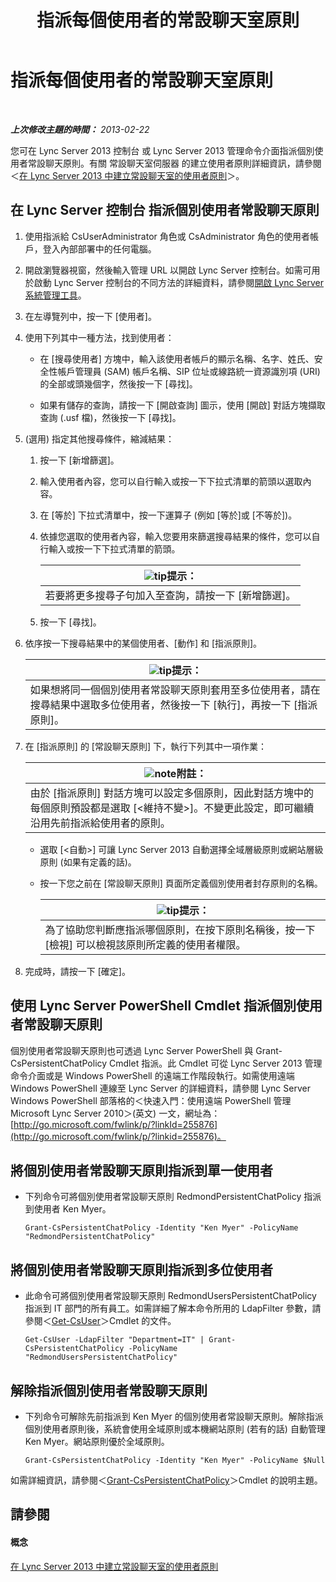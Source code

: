 ﻿---
title: 指派每個使用者的常設聊天室原則
TOCTitle: 指派每個使用者的常設聊天室原則
ms:assetid: e22168f2-fde1-4f0a-b194-1fc881436822
ms:mtpsurl: https://technet.microsoft.com/zh-tw/library/JJ721908(v=OCS.15)
ms:contentKeyID: 49890349
ms.date: 08/24/2015
mtps_version: v=OCS.15
ms.translationtype: HT
---

# 指派每個使用者的常設聊天室原則

 

_**上次修改主題的時間：** 2013-02-22_

您可在 Lync Server 2013 控制台 或 Lync Server 2013 管理命令介面指派個別使用者常設聊天原則。有關 常設聊天室伺服器 的建立使用者原則詳細資訊，請參閱＜[在 Lync Server 2013 中建立常設聊天室的使用者原則](lync-server-2013-create-a-user-policy-for-persistent-chat.md)＞。

## 在 Lync Server 控制台 指派個別使用者常設聊天原則

1.  使用指派給 CsUserAdministrator 角色或 CsAdministrator 角色的使用者帳戶，登入內部部署中的任何電腦。

2.  開啟瀏覽器視窗，然後輸入管理 URL 以開啟 Lync Server 控制台。如需可用於啟動 Lync Server 控制台的不同方法的詳細資料，請參閱[開啟 Lync Server 系統管理工具](lync-server-2013-open-lync-server-administrative-tools.md)。

3.  在左導覽列中，按一下 \[使用者\]。

4.  使用下列其中一種方法，找到使用者：
    
      - 在 \[搜尋使用者\] 方塊中，輸入該使用者帳戶的顯示名稱、名字、姓氏、安全性帳戶管理員 (SAM) 帳戶名稱、SIP 位址或線路統一資源識別項 (URI) 的全部或頭幾個字，然後按一下 \[尋找\]。
    
      - 如果有儲存的查詢，請按一下 \[開啟查詢\] 圖示，使用 \[開啟\] 對話方塊擷取查詢 (.usf 檔)，然後按一下 \[尋找\]。

5.  (選用) 指定其他搜尋條件，縮減結果：
    
    1.  按一下 \[新增篩選\]。
    
    2.  輸入使用者內容，您可以自行輸入或按一下下拉式清單的箭頭以選取內容。
    
    3.  在 \[等於\] 下拉式清單中，按一下運算子 (例如 \[等於\]或 \[不等於\])。
    
    4.  依據您選取的使用者內容，輸入您要用來篩選搜尋結果的條件，您可以自行輸入或按一下下拉式清單的箭頭。
        
        <table>
        <thead>
        <tr class="header">
        <th><img src="images/JJ205025.tip(OCS.15).gif" title="tip" alt="tip" />提示：</th>
        </tr>
        </thead>
        <tbody>
        <tr class="odd">
        <td>若要將更多搜尋子句加入至查詢，請按一下 [新增篩選]。</td>
        </tr>
        </tbody>
        </table>
    
    5.  按一下 \[尋找\]。

6.  依序按一下搜尋結果中的某個使用者、\[動作\] 和 \[指派原則\]。
    
    <table>
    <thead>
    <tr class="header">
    <th><img src="images/JJ205025.tip(OCS.15).gif" title="tip" alt="tip" />提示：</th>
    </tr>
    </thead>
    <tbody>
    <tr class="odd">
    <td>如果想將同一個個別使用者常設聊天原則套用至多位使用者，請在搜尋結果中選取多位使用者，然後按一下 [執行]，再按一下 [指派原則]。</td>
    </tr>
    </tbody>
    </table>


7.  在 \[指派原則\] 的 \[常設聊天原則\] 下，執行下列其中一項作業：
    
    <table>
    <thead>
    <tr class="header">
    <th><img src="images/Gg398811.note(OCS.15).gif" title="note" alt="note" />附註：</th>
    </tr>
    </thead>
    <tbody>
    <tr class="odd">
    <td>由於 [指派原則] 對話方塊可以設定多個原則，因此對話方塊中的每個原則預設都是選取 [&lt;維持不變&gt;]。不變更此設定，即可繼續沿用先前指派給使用者的原則。</td>
    </tr>
    </tbody>
    </table>
    
      - 選取 \[\<自動\>\] 可讓 Lync Server 2013 自動選擇全域層級原則或網站層級原則 (如果有定義的話)。
    
      - 按一下您之前在 \[常設聊天原則\] 頁面所定義個別使用者封存原則的名稱。
        
        <table>
        <thead>
        <tr class="header">
        <th><img src="images/JJ205025.tip(OCS.15).gif" title="tip" alt="tip" />提示：</th>
        </tr>
        </thead>
        <tbody>
        <tr class="odd">
        <td>為了協助您判斷應指派哪個原則，在按下原則名稱後，按一下 [檢視] 可以檢視該原則所定義的使用者權限。</td>
        </tr>
        </tbody>
        </table>


8.  完成時，請按一下 \[確定\]。

## 使用 Lync Server PowerShell Cmdlet 指派個別使用者常設聊天原則

個別使用者常設聊天原則也可透過 Lync Server PowerShell 與 Grant-CsPersistentChatPolicy Cmdlet 指派。此 Cmdlet 可從 Lync Server 2013 管理命令介面或是 Windows PowerShell 的遠端工作階段執行。如需使用遠端 Windows PowerShell 連線至 Lync Server 的詳細資料，請參閱 Lync Server Windows PowerShell 部落格的＜快速入門：使用遠端 PowerShell 管理 Microsoft Lync Server 2010＞(英文) 一文，網址為：[http://go.microsoft.com/fwlink/p/?linkId=255876](http://go.microsoft.com/fwlink/p/?linkid=255876)。

## 將個別使用者常設聊天原則指派到單一使用者

  - 下列命令可將個別使用者常設聊天原則 RedmondPersistentChatPolicy 指派到使用者 Ken Myer。
    
        Grant-CsPersistentChatPolicy -Identity "Ken Myer" -PolicyName "RedmondPersistentChatPolicy"

## 將個別使用者常設聊天原則指派到多位使用者

  - 此命令可將個別使用者常設聊天原則 RedmondUsersPersistentChatPolicy 指派到 IT 部門的所有員工。如需詳細了解本命令所用的 LdapFilter 參數，請參閱＜[Get-CsUser](https://docs.microsoft.com/en-us/powershell/module/skype/Get-CsUser)＞Cmdlet 的文件。
    
        Get-CsUser -LdapFilter "Department=IT" | Grant-CsPersistentChatPolicy -PolicyName "RedmondUsersPersistentChatPolicy"

## 解除指派個別使用者常設聊天原則

  - 下列命令可解除先前指派到 Ken Myer 的個別使用者常設聊天原則。解除指派個別使用者原則後，系統會使用全域原則或本機網站原則 (若有的話) 自動管理 Ken Myer。網站原則優於全域原則。
    
        Grant-CsPersistentChatPolicy -Identity "Ken Myer" -PolicyName $Null

如需詳細資訊，請參閱＜[Grant-CsPersistentChatPolicy](https://docs.microsoft.com/en-us/powershell/module/skype/Grant-CsPersistentChatPolicy)＞Cmdlet 的說明主題。

## 請參閱

#### 概念

[在 Lync Server 2013 中建立常設聊天室的使用者原則](lync-server-2013-create-a-user-policy-for-persistent-chat.md)

